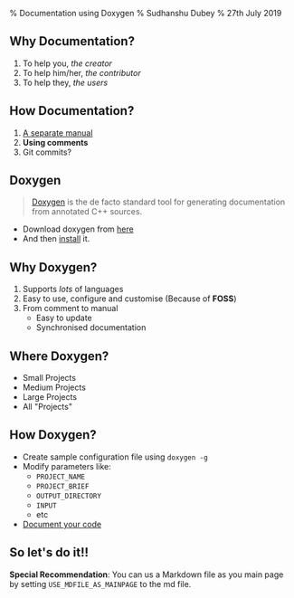 % Documentation using Doxygen 
% Sudhanshu Dubey
% 27th July 2019

## Why Documentation?

1. To help you, *the creator*
1. To help him/her, *the contributor*
1. To help they, *the users*

## How Documentation?

1. [A separate manual](https://www.freecadweb.org/wiki/index.php?title=Main_Page)
1. **Using comments**
1. Git commits?

## Doxygen

> [Doxygen](http://doxygen.nl/index.html) is the de facto standard tool for generating documentation from annotated C++ sources.

- Download doxygen from [here](http://doxygen.nl/download.html#gitrepos)
- And then [install](http://doxygen.nl/manual/install.html) it.

## Why Doxygen?

1. Supports *lots* of languages
1. Easy to use, configure and customise (Because of **FOSS**)
1. From comment to manual
	- Easy to update
	- Synchronised documentation

## Where Doxygen?

- Small Projects
- Medium Projects
- Large Projects
- All "Projects"

## How Doxygen?

- Create sample configuration file using ``doxygen -g``
- Modify parameters like:
	- ``PROJECT_NAME``
	- ``PROJECT_BRIEF``
	- ``OUTPUT_DIRECTORY``
	- ``INPUT``
	- etc
- [Document your code](http://doxygen.nl/manual/docblocks.html)

## So let's do it!!

**Special Recommendation**: You can us a Markdown file as you main page by setting ``USE_MDFILE_AS_MAINPAGE`` to the md file.
